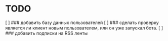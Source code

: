 # TODO

[ ] ### добавить базу данных пользователей
[ ] ### сделать проверку является ли клиент новым пользователем, или он уже запускал бота. 
[ ] ### добавить подписки на RSS ленты
